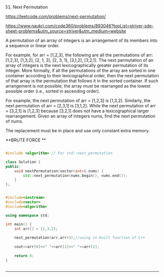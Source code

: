 31. Next Permutation

https://leetcode.com/problems/next-permutation/


https://www.naukri.com/code360/problems/893046?topList=striver-sde-sheet-problems&utm_source=striver&utm_medium=website


A permutation of an array of integers is an arrangement of its members into a sequence or linear order.

For example, for arr = [1,2,3], the following are all the permutations of arr: [1,2,3], [1,3,2], [2, 1, 3], [2, 3, 1], [3,1,2], [3,2,1].
The next permutation of an array of integers is the next lexicographically greater permutation of its integer. More formally, if all the permutations of the array are sorted in one container according to their lexicographical order, then the next permutation of that array is the permutation that follows it in the sorted container. If such arrangement is not possible, the array must be rearranged as the lowest possible order (i.e., sorted in ascending order).

For example, the next permutation of arr = [1,2,3] is [1,3,2].
Similarly, the next permutation of arr = [2,3,1] is [3,1,2].
While the next permutation of arr = [3,2,1] is [1,2,3] because [3,2,1] does not have a lexicographical larger rearrangement.
Given an array of integers nums, find the next permutation of nums.

The replacement must be in place and use only constant extra memory.

**BRUTE FORCE **

```cpp

#include <algorithm> // For std::next_permutation

class Solution {
public:
    void nextPermutation(vector<int>& nums) {
        std::next_permutation(nums.begin(), nums.end());
    }
};


```

```cpp

#include<iostream>
#include<vector>
#include<algorithm>

using namespace std;

int main() {
    int arr[] = {1,3,2};
    
    next_permutation(arr,arr+3);//using in-built function of C++
    
    cout<<arr[0]<<" "<<arr[1]<<" "<<arr[2];
    
    return 0;
}



```

---
